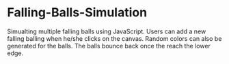 # Falling-Balls-Simulation
Simualting multiple falling balls using JavaScript.  Users can add a new falling balling when he/she clicks on the canvas.  Random colors can also be generated for the balls.  The balls bounce back once the reach the lower edge.
